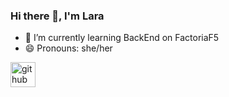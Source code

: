 ### Hi there 👋, I'm Lara

- 🌱 I’m currently learning BackEnd on FactoriaF5 
- 😄 Pronouns: she/her 


[<img src='https://cdn.jsdelivr.net/npm/simple-icons@3.0.1/icons/github.svg' alt='github' height='40'>](https://github.com/lara-gs)  

